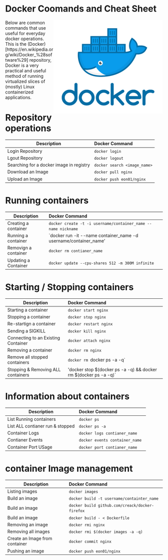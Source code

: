 
# Docker Coomands and Cheat Sheet
<img align="right" width="350" src="https://github.com/acbrandao/docker/blob/master/nginx/src/img/docker.png"> 
Below are common commands that use useful for everyday docker operations. 
This is the (Docker)[https://en.wikipedia.org/wiki/Docker_%28software%29]  repository,  Docker is a very practical and useful method of running virtualized slices of (mostly) Linux containerized applications.


# Repository operations

| Description                               | Docker Command                     |
| ----------------------------------------- |:-----------------------------------|
| Login Repository                          | `docker login`                     |
| Lgout Repository                          | `docker logout`                    |
| Searching for a docker image in registry  | ` docker search <image_name> `    |
| Download an Image                         | `docker pull nginx `    |
| Upload an Image                           | `docker push eon01/nginx`    |

# Running containers


| Description                               | Docker Command                     |
| ----------------------------------------- |:-----------------------------------|
|  Creating a container                          |  `docker create -t -i username/container_name --name nickname`   |
| Running a container                          |  `docker run -it --name container_name -d username/container_name'    |
| Removign a container  |  `docker rm contianer_name`    |
| Updating a Container                        |  `docker update --cpu-shares 512 -m 300M infinite`    |


# Starting / Stopping  containers

| Description                               | Docker Command                     |
| ----------------------------------------- |:-----------------------------------|
| Starting a container                      | `docker start nginx`                     |
| Stopping a container                      | `docker stop nginx`                |
| Re-startign a container   | `docker restart nginx `    |
| Sending a SIGKILL                        | `docker kill nginx`    |
|Connecting to an Existing Container       | `docker attach nginx`    |
| Removing a container | `docker rm nginx ` |
| Remove all stopped containers | `docker rm `docker ps -a -q` | 
| Stopping & Removing  ALL containers | 'docker stop $(docker ps -a -q) && docker rm $(docker ps -a -q)` |

# Information about containers

| Description                               | Docker Command                     |
| ----------------------------------------- |:-----------------------------------|
| List Running containers                      | `docker ps`                     |
| List ALL contianer   run & stopped     | `docker ps -a`                |
| Container Logs  | `docker logs contianer_name`    |
| Contianer Events                       | `docker events container_name `    |
| Container Port USage      | `docker port contianer_name`    |

# container Image management

| Description                               | Docker Command                     |
| ----------------------------------------- |:-----------------------------------|
| Listing images  | `docker images`                     |
| Build an image    | `docker build -t username/containter_name`                |
| Build an image    | `docker build github.com/creack/docker-firefox`                |
| Build an image    | `docker build - < Dockerfile`                |
| Removing an image    | `docker rmi nginx`                |
| Removing all images | `docker rmi $(docker images -a -q) ` |
| Create an Image from container   | `docker commit nginx`    |
| Pushing an image    | `docker push eon01/nginx `    |




